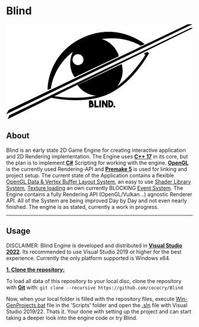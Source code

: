 # Blind 

![](git-assets/images/blind-logo.png)

## About
Blind is an early state 2D Game Engine for creating interactive application and 2D Rendering implementation.
The Engine uses [**C++ 17**](https://en.wikipedia.org/wiki/C%2B%2B17) in its core, but the plan is to implement [**C#**](https://de.wikipedia.org/wiki/C-Sharp)
Scripting for working with the engine. [**OpenGL**](https://de.wikipedia.org/wiki/OpenGL) is the currently used Rendering-API and  [**Premake 5**](https://premake.github.io/)
is used for linking and project setup. The current state of the Application contains a flexible [OpenGL Data & Vertex Buffer Layout System](https://github.com/cococry/Blind/blob/main/Blind/src/Blind/Renderer/Buffer.h), an easy to use [Shader Library System](https://github.com/cococry/Blind/blob/main/Blind/src/Blind/Renderer/Shader.h), [Texture loading](https://github.com/cococry/Blind/blob/main/Blind/src/Platform/OpenGL/OpenGLTexture.cpp) an own currently BLOCKING [Event System](https://github.com/cococry/Blind/tree/main/Blind/src/Blind/Events). The Engine contains a fully Rendering API (OpenGL/Vulkan...) agnostic Renderer API.
All of the System are being improved Day by Day and not even nearly finished. The engine is as stated, currently a work in progress.

***
## Usage

DISCLAIMER: Blind Engine is developed and distributed in [**Visual Studio 2022**](https://visualstudio.microsoft.com/de/vs/). Its recommended to use Visual Studio 2019 or higher for the best experience. Currently the only platform supported is Windows x64.

<ins>**1. Clone the repository:**</ins>

To load all data of this repository to your local disc, clone the repository with [**Git**](https://git-scm.com/downloads) with: `git clone --recursive https://github.com/cococry/Blind`

Now, when your local folder is filled with the repository files, execute [Win-GenProjects.bat](https://github.com/cococry/Blind/blob/main/Scripts/Win-GenProjects.bat) file in the 'Scripts' folder and open the [.sln](https://github.com/cococry/Blind/blob/main/Blind.sln) file with Visual Studio 2019/22.
Thats it. Your done with setting up the project and can start taking a deeper look into the engine code or try Blind.


